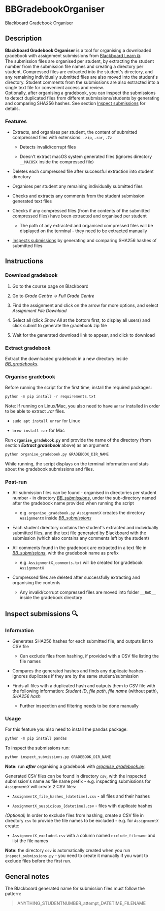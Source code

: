 # BBGradebookOrganiser

Blackboard Gradebook Organiser

## Description

**Blackboard Gradebook Organiser** is a tool for organising a downloaded gradebook with assignment submissions from [Blackboard Learn &#x29c9;](https://en.wikipedia.org/wiki/Blackboard_Learn).  
The submission files are organised per student, by extracting the student number from the submission file names and creating a directory per student. Compressed files are extracted into the student's directory, and any remaining individually submitted files are also moved into the student's directory. Student comments from the submissions are also extracted into a single text file for convenient access and review.  
Optionally, after organising a gradebook, you can inspect the submissions to detect duplicated files from different submissions/students by generating and comparing SHA256 hashes. See section [Inspect submissions](#inspect-submissions-mag) for details.

### Features

- Extracts, and organises per student, the content of submitted compressed files with extensions: `.zip`, `.rar`, `.7z`

  - Detects invalid/corrupt files

  - Doesn't extract macOS system generated files (ignores directory `__MACOSX` inside the compressed file)

- Deletes each compressed file after successful extraction into student directory

- Organises per student any remaining individually submitted files

- Checks and extracts any comments from the student submission generated text files

- Checks if any compressed files (from the contents of the submitted compressed files) have been extracted and organised per student

  - The path of any extracted and organised compressed files will be displayed on the terminal - they need to be extracted manually

- [Inspect*s* submissions](#inspect-submissions-mag) by generating and comparing SHA256 hashes of submitted files

## Instructions

### Download gradebook

1. Go to the course page on Blackboard

2. Go to *Grade Centre -> Full Grade Centre*

3. Find the assignment and click on the arrow for more options, and select *Assignment File Download*

4. Select all (click *Show All* at the bottom first, to display all users) and click submit to generate the gradebook zip file

5. Wait for the generated download link to appear, and click to download

### Extract gradebook

Extract the downloaded gradebook in a new directory inside [*BB_gradebooks*](BB_gradebooks).

### Organise gradebook

Before running the script for the first time, install the required packages:

```python
python -m pip install -r requirements.txt
```

Note: If running on Linux/Mac, you also need to have `unrar` installed in order to be able to extract *.rar* files.

- `sudo apt install unrar` for Linux

- `brew install rar` for Mac

Run **`organise_gradebook.py`** and provide the name of the directory (from section ***Extract gradebook*** above) as an argument:

```python
python organise_gradebook.py GRADEBOOK_DIR_NAME
```

While running, the script displays on the terminal information and stats about the gradebook submissions and files.

### Post-run

- All submission files can be found - organised in directories per student number - in directory [*BB_submissions*](BB_submissions), under the sub-directory named after the gradebook name provided when running the script

  - e.g. `organise_gradebook.py AssignmentX` creates the directory `AssignmentX` inside [*BB_submissions*](BB_submissions)

- Each student directory contains the student's extracted and individually submitted files, and the text file generated by Blackboard with the submission (which also contains any comments left by the student)

- All comments found in the gradebook are extracted in a text file in [*BB_submissions*](BB_submissions), with the gradebook name as prefix

  - e.g. `AssignmentX_comments.txt` will be created for gradebook `AssignmentX`

- Compressed files are deleted after successfully extracting and organising the contents

  - Any invalid/corrupt compressed files are moved into folder `__BAD__` inside the gradebook directory

## Inspect submissions :mag:

### Information

- Generates SHA256 hashes for each submitted file, and outputs list to CSV file

  - Can exclude files from hashing, if provided with a CSV file listing the file names

- Compares the generated hashes and finds any duplicate hashes - ignores duplicates if they are by the same student/submission

- Finds all files with a duplicated hash and outputs them to CSV file with the following information: *Student ID*, *file path*, *file name* (without path), *SHA256 hash*

  - Further inspection and filtering needs to be done manually

### Usage

For this feature you also need to install the pandas package:

```python
python -m pip install pandas
```

To inspect the submissions run:

```python
python inspect_submissions.py GRADEBOOK_DIR_NAME
```

**Note:** run ***after*** organising a gradebook with [*organise_gradebook.py*](organise_gradebook.py).

Generated CSV files can be found in directory `csv`, with the inspected submission's name as file name prefix - e.g. inspecting submissions for `AssignmentX` will create 2 CSV files:

- `AssignmentX_file_hashes_[datetime].csv` - all files and their hashes
  
- `AssignmentX_suspicious_[datetime].csv` - files with duplicate hashes

*(Optional)* In order to exclude files from hashing, create a CSV file in directory `csv` to provide the file names to be excluded - e.g. for `AssignmentX` create:

- `AssignmentX_excluded.csv` with a column named `exclude_filename` and list the file names

**Note:** the directory `csv` is automatically created when you run `inspect_submissions.py` - you need to create it manually if you want to exclude files before the first run.

## General notes

The Blackboard generated name for submission files must follow the pattern:
> ANYTHING_STUDENTNUMBER_attempt_DATETIME_FILENAME
